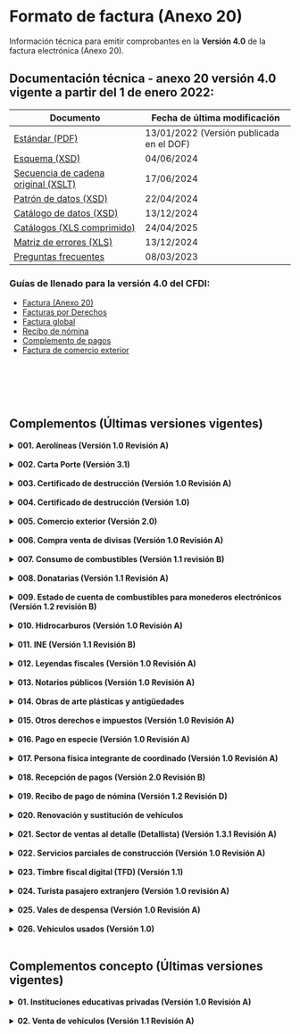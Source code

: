# Formato de factura (Anexo 20)

 Información técnica para emitir comprobantes en la **Versión 4.0** de la factura electrónica (Anexo 20).


## Documentación técnica - anexo 20 versión 4.0 vigente a partir del 1 de enero 2022:

|Documento|Fecha de última modificación|
|---------|----------------------------|
|[Estándar (PDF)](Version%204.0/Anexo20_2022.pdf)|13/01/2022 (Versión publicada en el DOF)|
|[Esquema (XSD)](Version%204.0/cfdv40.xsd) | 04/06/2024|
|[Secuencia de cadena original (XSLT)](Version%204.0/cadenaoriginal_4_0.xslt)| 17/06/2024|
|[Patrón de datos (XSD)](Version%204.0/tdCFDI.xsd)| 22/04/2024|
|[Catálogo de datos (XSD)](Version%204.0/catCFDI.xsd)| 13/12/2024|
|[Catálogos (XLS comprimido)](Version%204.0/Catalogos/catCFDI_V_4_20250424.zip)| 24/04/2025|
|[Matriz de errores (XLS)](Version%204.0/Matriz%20de%20Errores/MatrizDeErrores_CFDI_v40_20241213.xls)| 13/12/2024|
|[Preguntas frecuentes](Version%204.0/Preguntas%20frecuentes/PregFrecCFDIVer4_0.pdf)|08/03/2023|


### Guías de llenado para la versión 4.0 del CFDI:

- [Factura (Anexo 20)](Version%204.0/Guias%20de%20llenado/Anexo_20_Guia_de_llenado_CFDI.pdf)
- [Facturas por Derechos](Version%204.0/Guias%20de%20llenado/Guia_llenadoCFDI_DPA.pdf)
- [Factura global](Version%204.0/Guias%20de%20llenado/Guia_llenado_CFDI_global.pdf)
- [Recibo de nómina](Version%204.0/Guias%20de%20llenado/Guia_llenado_Nomina.pdf)
- [Complemento de pagos](Version%204.0/Guias%20de%20llenado/Guia_llenado_pagos.pdf)
- [Factura de comercio exterior](Version%204.0/Guias%20de%20llenado/Guia_complemento_Comercio_Exterior.pdf)


</br></br>
</br></br>

## Complementos (Últimas versiones vigentes)
[comment]: <> (1. Aerolíneas)
<details>
    <summary><strong>001. Aerolíneas (Versión 1.0 Revisión A)</strong></summary>
    <p>Complemento al Comprobante Fiscal Digital por Internet (CFDI) para el manejo de datos de aerolíneas para pasajeros.</p>
    <ul>
        <li><a href="Complementos/001%20-%20Aerolíneas/Version%201.0%20revA/aerolineas.pdf" target="_blank">Estándar</a></li>
        <li><a href="Complementos/001%20-%20Aerolíneas/Version%201.0%20revA/aerolineas.xsd" target="_blank">Esquema</a></li>
        <li><a href="Complementos/001%20-%20Aerolíneas/Version%201.0%20revA/aerolineas.xslt" target="_blank">Secuencia cadena original (XSLT)</a></li>
    </ul>
</details></br>

[comment]: <> (2. Carta Porte)
<details>
    <summary><strong>002. Carta Porte (Versión 3.1)</strong></summary>
    <p>Complemento para incorporar al Comprobante Fiscal Digital por Internet (CFDI), la información relacionada a los bienes y/o mercancías, ubicaciones de origen, puntos intermedios y destinos, así como lo referente al medio por el que se transportan; que circulen por vía terrestre, férrea, aérea o naveguen por vía marítima; además de incluir el traslado de hidrocarburos y petrolíferos.</p>
    <ul>
        <li><a href="https://verificacfdi.facturaelectronica.sat.gob.mx/verificaccp/default.aspx" target="_blank">Verifica el complemento:</a> Te permite verificar el complemento Carta Porte y te da la certeza de que se encuentra registrado en los controles del SAT.</li>
        <li><a href="Complementos/002%20-%20Carta%20Porte/Versión%203.1/Carta_Porte_31.pdf" target="_blank">Estándar del complemento Carta Porte (PDF)</a></li>
        <li><a href="Complementos/002%20-%20Carta%20Porte/Versión%203.1/CartaPorte31.xsd" target="_blank">Esquema del complemento Carta Porte (XSD)</a></li>
        <li><a href="Complementos/002%20-%20Carta%20Porte/Versión%203.1/CartaPorte31.xslt" target="_blank">Secuencia cadena original (XSLT)</a></li>
        <li><a href="Complementos/002%20-%20Carta%20Porte/Versión%203.1/Complementos/002%20-%20Carta%20Porte/Versión%203.1/Matriz%20de%20Errores/Matriz_Errores_CCP_V31.xls" target="_blank">Matriz de errores (XLS)</a></li>
        <li><a href="Complementos/002%20-%20Carta%20Porte/Versión%203.1/catCartaPorte.xsd" target="_blank">Esquema de los catálogos (XSD)</a></li>
        <li><a href="Complementos/002%20-%20Carta%20Porte/Versión%203.1/Catálogos%20del%20complemento/CatalogosCartaPorte31.zip" target="_blank">Catálogos del complemento (XLSX en zip)</a></li>        
        <li>Instructivos de llenado:
            <ul>
                <li><a href="Complementos/002%20-%20Carta%20Porte/Versión%203.1/Instructivos%20de%20llenado/Instructivo_ComplementoCartaPorte_Autotransporte_31.pdf" target="_blank">Autotransporte</a></li>
                <li><a href="Complementos/002%20-%20Carta%20Porte/Versión%203.1/Instructivos%20de%20llenado/Instructivo_ComplementoCartaPorte_Maritimo_31.pdf" target="_blank">Marítimo</a></li>
                <li><a href="Complementos/002%20-%20Carta%20Porte/Versión%203.1/Instructivos%20de%20llenado/Instructivo_ComplementoCartaPorte_Aereo_31.pdf" target="_blank">Aéreo</a></li>
                <li><a href="Complementos/002%20-%20Carta%20Porte/Versión%203.1/Instructivos%20de%20llenado/Instructivo_ComplementoCartaPorte_Ferroviario_31.pdf" target="_blank">Ferroviario</a></li>
            </ul>
        </li>
    </ul>
</details></br>

[comment]: <> (3. Certificado de destrucción)
<details>
    <summary><strong>003. Certificado de destrucción (Versión 1.0 Revisión A)</strong></summary>
    <p>Complemento para incluir los datos de identificación de los CFDI generados en Registro Fiscal.</p>
    <ul>        
        <li><a href="Complementos/003%20-%20Certificado%20de%20destrucción/Version%201.0%20revA/certificadodedestruccion.pdf" target="_blank">Estándar</a></li>
        <li><a href="Complementos/003%20-%20Certificado%20de%20destrucción/Version%201.0%20revA/certificadodedestruccion.xsd" target="_blank">Esquema (XSD)</a></li>
        <li><a href="Complementos/003%20-%20Certificado%20de%20destrucción/Version%201.0%20revA/certificadodedestruccion.xslt" target="_blank">Secuencia cadena original (XSLT)</a></li>
        <li><a href="Complementos/003%20-%20Certificado%20de%20destrucción/Version%201.0%20revA/0909.AGSC.ACGSTME.PD.Catalogo.certificado.destruccion,0.pdf" target="_blank">Catálogos</a></li>
    </ul>
</details></br>

[comment]: <> (4. CFDI Registro fiscal)
<details>
    <summary><strong>004. Certificado de destrucción (Versión 1.0)</strong></summary>
    <p>Complemento para incorporar la información que integra el certificado de destrucción de vehículos destruidos por los centros de destrucción autorizados por el SAT.</p>
    <ul>        
        <li><a href="Complementos/004%20-%20CFDI%20Registro%20fiscal/Version%201.0/0874.AGSC.ACGSTME.PD.ComplementoCFDIRegistroFiscal1.0,0.pdf" target="_blank">Estándar</a></li>
        <li><a href="Complementos/004%20-%20CFDI%20Registro%20fiscal/Version%201.0/cfdiregistrofiscal.xsd" target="_blank">Esquema (XSD)</a></li>
        <li><a href="Complementos/004%20-%20CFDI%20Registro%20fiscal/Version%201.0/cfdiregistrofiscal.xslt" target="_blank">Secuencia cadena original (XSLT)</a></li>
    </ul>
</details></br>

[comment]: <> (5. Comercio exterior)
<details>
    <summary><strong>005. Comercio exterior (Versión 2.0)</strong></summary>
    <p>Complemento para incorporar la información en caso de exportación definitiva de mercancías.</p>
    <ul>        
        <li><a href="Complementos/005%20-%20Comercio%20Exterior/Version%202.0/EstandarComercioExterior_v20.pdf" target="_blank">Estándar</a></li>
        <li><a href="Complementos/005%20-%20Comercio%20Exterior/Version%202.0/ComercioExterior20.xsd" target="_blank">Esquema (XSD)</a></li>
        <li><a href="Complementos/005%20-%20Comercio%20Exterior/Version%202.0/ComercioExterior20.xslt" target="_blank">Secuencia cadena original (XSLT)</a></li>
        <li><a href="Complementos/005%20-%20Comercio%20Exterior/Version%202.0/Catálogos%20del%20complemento" target="_blank">Catálogos (XLS)</a></li>
        <li><a href="Complementos/005%20-%20Comercio%20Exterior/Version%202.0/catComExt.xsd" target="_blank">Esquema de catálogos (XSD)</a></li>
        <li><a href="Complementos/005%20-%20Comercio%20Exterior/Version%202.0/Matriz%20de%20Errores/Matriz_de_Errores_CCE_v2.0.xls" target="_blank">Matriz de errores (XLS)</a></li>
        <li><a href="Complementos/005%20-%20Comercio%20Exterior/Guía%20de%20llenado/Guia_complemento_Comercio_Exterior.pdf" target="_blank">Guía de llenado (PDF)</a></li>
    </ul>
</details></br>

[comment]: <> (6. Compra venta de divisas)
<details>
    <summary><strong>006. Compra venta de divisas (Versión 1.0 Revisión A)</strong></summary>
    <p>Complemento para identificar las operaciones de compra y venta de divisas que realizan los centros cambiarios y las casas de cambio; al hacer mención expresa de que los comprobantes se expiden por la compra, o bien, por la venta de divisas.</p>
    <ul>        
        <li><a href="Complementos/006%20-%20Compra%20venta%20de%20divisas%201.0%20revA/ComplementoDivisas1.0.pdf" target="_blank">Estándar</a></li>
        <li><a href="Complementos/006%20-%20Compra%20venta%20de%20divisas%201.0%20revA/divisas.xsd" target="_blank">Esquema (XSD)</a></li>
        <li><a href="Complementos/006%20-%20Compra%20venta%20de%20divisas%201.0%20revA/divisas.xslt" target="_blank">Secuencia cadena original (XSLT)</a></li>
        <li><a href="Complementos/006%20-%20Compra%20venta%20de%20divisas%201.0%20revA/Instructivo+para+generar+un+CFDI+Divisas.pdf" target="_blank">Instructivo</a></li>
    </ul>
</details></br>

[comment]: <> (7. Consumo de combustibles)
<details>
    <summary><strong>007. Consumo de combustibles (Versión 1.1 revisión B)</strong></summary>
    <p>Complemento para integrar al Comprobante Fiscal Digital por Internet (CFDI) la información de consumo de combustibles por monedero electrónico.</p>
    <ul>        
        <li><a href="Complementos/007%20-%20Consumo%20de%20combustibles%201.1%20revB/Estand_Combustible11+28122021.pdf" target="_blank">Estándar</a></li>
        <li><a href="Complementos/007%20-%20Consumo%20de%20combustibles%201.1%20revB/consumodeCombustibles11.xsd" target="_blank">Esquema (XSD)</a></li>
        <li><a href="Complementos/007%20-%20Consumo%20de%20combustibles%201.1%20revB/consumodeCombustibles11.xslt" target="_blank">Secuencia cadena original (XSLT)</a></li>
        <li><a href="Complementos/007%20-%20Consumo%20de%20combustibles%201.1%20revB/CatCombustibles11.xls" target="_blank">Catálogos (XLSX)</a></li>
        <li><a href="Complementos/007%20-%20Consumo%20de%20combustibles%201.1%20revB/catCombustible.xsd" target="_blank">Esquema de catálogos (XSD)</a></li>
    </ul>
</details></br>

[comment]: <> (8. Donatarias)
<details>
    <summary><strong>008. Donatarias (Versión 1.1 Revisión A)</strong></summary>
    <p>Complemento para incluir la información requerida por el Servicio de Administración Tributaria a las organizaciones civiles o fideicomisos autorizados para recibir donativos, que permite hacer deducibles los Comprobantes Fiscales Digitales por Internet (CFDI) a los donantes.</p>
    <ul>        
        <li><a href="Complementos/008%20-%20Donatarias%201.0%20revA/ComplementodonativosV1.1.pdf" target="_blank">Estándar</a></li>
        <li><a href="Complementos/008%20-%20Donatarias%201.0%20revA/donat11.xsd" target="_blank">Esquema (XSD)</a></li>
        <li><a href="Complementos/008%20-%20Donatarias%201.0%20revA/donat11.xslt" target="_blank">Secuencia cadena original (XSLT)</a></li>
        <li><a href="Complementos/008%20-%20Donatarias%201.0%20revA/Factura+Donativos+y+Esquemas+de+Cancelación+2024.pdf" target="_blank">Material de apoyo para elaborar una factura de donativos</a></li>
        <li><a href="http://omawww.sat.gob.mx/factura/Paginas/emite_organismospublicos.htm" target="_blank">Organismos públicos</a></li>
    </ul>
</details></br>

[comment]: <> (9. Estado de cuenta de combustibles para monederos electrónicos)
<details>
    <summary><strong>009. Estado de cuenta de combustibles para monederos electrónicos (Versión 1.2 revisión B)</strong></summary>
    <p>Complemento para integrar al Comprobante Fiscal Digital por Internet (CFDI) la información aplicable al estado de cuenta emitido por un prestador de servicios de monedero electrónico.</p>
    <ul>        
        <li><a href="Complementos/009%20-%20Estado%20de%20cuenta%20de%20combustibles%20para%20monederos%20electrónicos%201.2%20revB/Estand_Edo_Cuenta_Com12_B.pdf" target="_blank">Estándar</a></li>
        <li><a href="Complementos/009%20-%20Estado%20de%20cuenta%20de%20combustibles%20para%20monederos%20electrónicos%201.2%20revB/ecc12.xsd" target="_blank">Esquema (XSD)</a></li>
        <li><a href="Complementos/009%20-%20Estado%20de%20cuenta%20de%20combustibles%20para%20monederos%20electrónicos%201.2%20revB/ecc12.xslt" target="_blank">Secuencia cadena original (XSLT)</a></li>
        <li><a href="Complementos/009%20-%20Estado%20de%20cuenta%20de%20combustibles%20para%20monederos%20electrónicos%201.2%20revB/Matriz_errores_ECC12+(B)40.xls" target="_blank">Matriz de Errores</a></li>
        <li><a href="Complementos/009%20-%20Estado%20de%20cuenta%20de%20combustibles%20para%20monederos%20electrónicos%201.2%20revB/Catalogo_Combustibles12.xls" target="_blank">Catálogos (XLSX)</a></li>
        <li><a href="Complementos/009%20-%20Estado%20de%20cuenta%20de%20combustibles%20para%20monederos%20electrónicos%201.2%20revB/catCombustible.xsd" target="_blank">Esquema de catálogos (XSD)</a></li>
        <li><a href="https://www.sat.gob.mx/portal/public/tramites/monederos-electronicos" target="_blank">Padrón de emisores de monederos electrónicos de vales de despensa autorizados</a></li>
    </ul>
</details></br>

[comment]: <> (10. Hidrocarburos)
<details>
    <summary><strong>010. Hidrocarburos (Versión 1.0 Revisión A)</strong></summary>
    <p>Permite incorporar a la factura la información referente a los costos, gastos e inversiones realizadas, así como los ingresos percibidos por el operador de un consorcio petrolero.</p>
    <ul>        
        <li>Complemento para Gastos del consorcio derivados de la ejecución de un contrato de exploración o extracción de hidrocarburos
            <ul>
                <li><a href="Complementos/010%20-%20Hidrocarburos%201.0%20revA/Gastos/Estructura+Gastos+Hidrocarburos10_A.pdf" target="_blank">Estándar</a></li>
                <li><a href="Complementos/010%20-%20Hidrocarburos%201.0%20revA/Gastos/GastosHidrocarburos10.xsd" target="_blank">Esquema (XSD)</a></li>
                <li><a href="Complementos/010%20-%20Hidrocarburos%201.0%20revA/Gastos/GastosHidrocarburos10.xslt" target="_blank">Secuencia cadena original (XSLT)</a></li>
                <li><a href="Complementos/010%20-%20Hidrocarburos%201.0%20revA/Gastos/Matriz_Apoyo_A20_40_GCEH.XLS" target="_blank">Matriz de Errores</a></li>
                <li><a href="Complementos/010%20-%20Hidrocarburos%201.0%20revA/Gastos/CatGastosHidrocarburos.xls" target="_blank">Catálogos (XLSX)</a></li>
                <li><a href="Complementos/010%20-%20Hidrocarburos%201.0%20revA/Gastos/catHidrocarburos.xsd" target="_blank">Esquema de catálogos (XSD)</a></li>
            </ul>
        </li>
        <li>Complemento para Ingresos atribuibles a los integrantes de un consorcio derivados de la contraprestación de un contrato de exploración o extracción de hidrocarburos
            <ul>
                <li><a href="Complementos/010%20-%20Hidrocarburos%201.0%20revA/Ingresos/Estructura+Ingresos+Hidrocarburos10_A.pdf" target="_blank">Estándar</a></li>
                <li><a href="Complementos/010%20-%20Hidrocarburos%201.0%20revA/Ingresos/IngresosHidrocarburos.xsd" target="_blank">Esquema (XSD)</a></li>
                <li><a href="Complementos/010%20-%20Hidrocarburos%201.0%20revA/Ingresos/IngresosHidrocarburos.xslt" target="_blank">Secuencia cadena original (XSLT)</a></li>
                <li><a href="Complementos/010%20-%20Hidrocarburos%201.0%20revA/Ingresos/Matriz_Apoyo_A20_40_IEEH.XLS" target="_blank">Matriz de Errores</a></li>
                <li><a href="Complementos/010%20-%20Hidrocarburos%201.0%20revA/Ingresos/CatIngresosHidrocarburos.xls" target="_blank">Catálogos (XLSX)</a></li>
                <li><a href="Complementos/010%20-%20Hidrocarburos%201.0%20revA/Ingresos/catHidrocarburos.xsd" target="_blank">Esquema de catálogos (XSD)</a></li>                
            </ul>
        </li>       
    </ul>
</details></br>

[comment]: <> (11. INE)
<details>
    <summary><strong>011. INE (Versión 1.1 Revisión B)</strong></summary>
    <p>Complemento para incluir al Comprobante Fiscal Digital por Internet (CFDI) los datos que identifiquen el tipo de proceso al que van dirigidos los gastos que realizan los partidos o las Asociaciones Civiles.</p>
    <ul>        
        <li><a href="Complementos/011%20-%20INE%201.0%20revB/Complemento.INE.1.1.Actualizado.pdf" target="_blank">Estándar</a></li>
        <li><a href="Complementos/011%20-%20INE%201.0%20revB/ine11.xsd" target="_blank">Esquema (XSD)</a></li>
        <li><a href="Complementos/011%20-%20INE%201.0%20revB/ine11.xslt" target="_blank">Secuencia cadena original (XSLT)</a></li>
        <li><a href="Complementos/011%20-%20INE%201.0%20revB/Catalogos,0.xls" target="_blank">Catálogos (XLS)</a></li>
        <li><a href="Complementos/011%20-%20INE%201.0%20revB/MatrizdeerroresINE11.xls" target="_blank">Matriz de Errores (XLS)</a></li>
    </ul>
</details></br>

[comment]: <> (12. Leyendas fiscales)
<details>
    <summary><strong>012. Leyendas fiscales (Versión 1.0 Revisión A)</strong></summary>
    <p>Complemento para incluir leyendas previstas en disposiciones fiscales, distintas a las contenidas en el estándar de Comprobante Fiscal Digital por Internet (CFDI).</p>
    <ul>        
        <li><a href="Complementos/012%20-%20Leyendas%20fiscales%201.0%20revA/leyendasFisc.pdf" target="_blank">Estándar</a></li>
        <li><a href="Complementos/012%20-%20Leyendas%20fiscales%201.0%20revA/leyendasFisc.xsd" target="_blank">Esquema (XSD)</a></li>
        <li><a href="Complementos/012%20-%20Leyendas%20fiscales%201.0%20revA/leyendasFisc.xslt" target="_blank">Secuencia cadena original (XSLT)</a></li>
    </ul>
</details></br>

[comment]: <> (13. Notarios públicos)
<details>
    <summary><strong>013. Notarios públicos (Versión 1.0 Revisión A)</strong></summary>
    <p>Complemento para incluir al Comprobante Fiscal Digital por Internet (CFDI) información sobre el manejo de la enajenación de bienes inmuebles o servidumbres de paso con indemnización o contraprestación en una sola exhibición.</p>
    <ul>        
        <li><a href="Complementos/013%20-%20Notarios%20públicos%201.0%20revA/notariospublicos.pdf" target="_blank">Estándar</a></li>
        <li><a href="Complementos/013%20-%20Notarios%20públicos%201.0%20revA/notariospublicos.xsd" target="_blank">Esquema (XSD)</a></li>
        <li><a href="Complementos/013%20-%20Notarios%20públicos%201.0%20revA/notariospublicos.xslt" target="_blank">Secuencia cadena original (XSLT)</a></li>
        <li><a href="Complementos/013%20-%20Notarios%20públicos%201.0%20revA/CatalogoComplementoNotarios.pdf" target="_blank">Catálogos</a></li>
    </ul>
</details></br>

[comment]: <> (14. Obras de arte plásticas y antigüedades)
<details>
    <summary><strong>014. Obras de arte plásticas y antigüedades</strong></summary>
    <p>Complemento para incluir al Comprobante Fiscal Digital por Internet (CFDI) la información sobre el manejo de la enajenación de obras de artes plásticas y antigüedades.</p>
    <ul>        
        <li><a href="Complementos/014%20-%20Obras%20de%20arte%20plásticas%20y%20antigüedades%201.0%20revA/obrasarteantiguedades.pdf" target="_blank">Estándar</a></li>
        <li><a href="Complementos/014%20-%20Obras%20de%20arte%20plásticas%20y%20antigüedades%201.0%20revA/obrasarteantiguedades.xsd" target="_blank">Esquema (XSD)</a></li>
        <li><a href="Complementos/014%20-%20Obras%20de%20arte%20plásticas%20y%20antigüedades%201.0%20revA/obrasarteantiguedades.xslt" target="_blank">Secuencia cadena original (XSLT)</a></li>
        <li><a href="Complementos/014%20-%20Obras%20de%20arte%20plásticas%20y%20antigüedades%201.0%20revA/Catalogos_complemento_obras_arte.pdf" target="_blank">Catálogos</a></li>
    </ul>
</details></br>

[comment]: <> (15. Otros derechos e impuestos)
<details>
    <summary><strong>015. Otros derechos e impuestos (Versión 1.0 Revisión A)</strong></summary>
    <p>Complemento para incluir al Comprobante Fiscal Digital por Internet (CFDI) los impuestos locales.</p>
    <ul>        
        <li><a href="Complementos/015%20-%20Otros%20derechos%20e%20impuestos%201.0%20revA/EstandarImpuestolocal.pdf" target="_blank">Estándar</a></li>
        <li><a href="Complementos/015%20-%20Otros%20derechos%20e%20impuestos%201.0%20revA/implocal.xsd" target="_blank">Esquema (XSD)</a></li>
        <li><a href="Complementos/015%20-%20Otros%20derechos%20e%20impuestos%201.0%20revA/implocal.xslt" target="_blank">Secuencia cadena original (XSLT)</a></li>
    </ul>
</details></br>

[comment]: <> (16. Pago en especie)
<details>
    <summary><strong>016. Pago en especie (Versión 1.0 Revisión A)</strong></summary>
    <p>Complemento para la expedición de Comprobantes Fiscales Digitales por Internet (CFDI) por la donación en la facilidad fiscal de Pago en especie.</p>
    <ul>        
        <li><a href="Complementos/016%20-%20Pago%20en%20especie%201.0%20revA/pagoenespecie.pdf" target="_blank">Estándar</a></li>
        <li><a href="Complementos/016%20-%20Pago%20en%20especie%201.0%20revA/pagoenespecie.xsd" target="_blank">Esquema (XSD)</a></li>
        <li><a href="Complementos/016%20-%20Pago%20en%20especie%201.0%20revA/pagoenespecie.xslt" target="_blank">Secuencia cadena original (XSLT)</a></li>
    </ul>
</details></br>

[comment]: <> (17. Persona física integrante de coordinado)
<details>
    <summary><strong>017. Persona física integrante de coordinado (Versión 1.0 Revisión A)</strong></summary>
    <p>Complemento para incorporar al Comprobante Fiscal Digital por Internet (CFDI) los datos de identificación del vehículo que corresponda a personas físicas integrantes de coordinados que opten por pagar el impuesto individualmente, de conformidad con lo establecido por el artículo 83, séptimo párrafo de la Ley del Impuesto sobre la Renta.</p>
    <ul>        
        <li><a href="Complementos/017%20-%20Persona%20física%20integrante%20de%20coordinado%201.0%20revA/pfic.pdf" target="_blank">Estándar</a></li>
        <li><a href="Complementos/017%20-%20Persona%20física%20integrante%20de%20coordinado%201.0%20revA/pfic.xsd" target="_blank">Esquema (XSD)</a></li>
        <li><a href="Complementos/017%20-%20Persona%20física%20integrante%20de%20coordinado%201.0%20revA/pfic.xslt" target="_blank">Secuencia cadena original (XSLT)</a></li>
    </ul>
</details></br>

[comment]: <> (18. Recepción de pagos)
<details>
    <summary><strong>018. Recepción de pagos (Versión 2.0 Revisión B)</strong></summary>
    <p>Complemento para el Comprobante Fiscal Digital por Internet (CFDI) para registrar información sobre la recepción de pagos. El emisor de este complemento para recepción de pagos debe ser quien las leyes le obliguen a expedir comprobantes por los actos o actividades que realicen, por los ingresos que se perciban o por las retenciones de contribuciones que efectúen.</p>
    <ul>        
        <li><a href="Complementos/018%20-%20Recepción%20de%20pagos/Version%202.0%20Revision%20B/Complemento_de_Pagos20_RevB.pdf" target="_blank">Estándar</a></li>
        <li><a href="Complementos/018%20-%20Recepción%20de%20pagos/Version%202.0%20Revision%20B/Pagos20.xsd" target="_blank">Esquema (XSD)</a></li>
        <li><a href="Complementos/018%20-%20Recepción%20de%20pagos/Version%202.0%20Revision%20B/Pagos20.xslt" target="_blank">Secuencia cadena original (XSLT)</a></li>
        <li><a href="Complementos/018%20-%20Recepción%20de%20pagos/Version%202.0%20Revision%20B/catPagos.xls" target="_blank">Catálogos (XLS)</a></li>
        <li><a href="Complementos/018%20-%20Recepción%20de%20pagos/Version%202.0%20Revision%20B/catPagos.xsd" target="_blank">Esquema de catálogos (XSD)</a></li>
        <li><a href="Complementos/018%20-%20Recepción%20de%20pagos/Version%202.0%20Revision%20B/MatrizDeErrores_CRP_V20_RevB.xls" target="_blank">Matriz de errores (XLS)</a></li>
        <li><a href="Complementos/018%20-%20Recepción%20de%20pagos/Version%202.0%20Revision%20B/Guia_llenado_pagos.pdf" target="_blank">Guía de llenado (PDF)</a></li>
    </ul>
</details></br>

[comment]: <> (19. Recibo de pago de nómina)
<details>
    <summary><strong>019. Recibo de pago de nómina (Versión 1.2 Revisión D)</strong></summary>
    <p>Complemento para incorporar al Comprobante Fiscal Digital por Internet (CFDI) la información que ampara conceptos de ingresos por salarios, la prestación de un servicio personal subordinado o conceptos asimilados a salarios (Nómina).</p>
    <ul>        
        <li><a href="Complementos/019%20-%20Recibo%20de%20pago%20de%20nómina/Version%201.2%20Revision%20D/Estandar_nomina12_21022025_a1e0544e71.pdf" target="_blank">Estándar</a></li>
        <li><a href="Complementos/019%20-%20Recibo%20de%20pago%20de%20nómina/Version%201.2%20Revision%20D/nomina12.xsd" target="_blank">Esquema (XSD)</a></li>
        <li><a href="Complementos/019%20-%20Recibo%20de%20pago%20de%20nómina/Version%201.2%20Revision%20D/nomina12.xslt" target="_blank">Secuencia cadena original (XSLT)</a></li>
        <li><a href="Complementos/019%20-%20Recibo%20de%20pago%20de%20nómina/Version%201.2%20Revision%20D/cat_Nomina_b090dfb838.xls" target="_blank">Catálogos (XLS)</a></li>
        <li><a href="Complementos/019%20-%20Recibo%20de%20pago%20de%20nómina/Version%201.2%20Revision%20D/catNomina.xsd" target="_blank">Esquema de catálogos (XSD)</a></li>
        <li><a href="Complementos/019%20-%20Recibo%20de%20pago%20de%20nómina/Version%201.2%20Revision%20D/21022025_Matriz_Errores_Nomina_v12_Rev_D_d2be64697b.xls" target="_blank">Matriz de errores (XLS)</a></li>
        <li><a href="Complementos/019%20-%20Recibo%20de%20pago%20de%20nómina/Version%201.2%20Revision%20D/Guia_llenado_Nomina.pdf" target="_blank">Guía de llenado (PDF)</a></li>
    </ul>
</details></br>

[comment]: <> (20. Renovación y sustitución de vehículos)
<details>
    <summary><strong>020. Renovación y sustitución de vehículos</strong></summary>
    <p>Complemento para incorporar la información relativa a los estímulos por la renovación del parque vehicular del autotransporte y por el que se otorgan medidas para la sustitución de vehículos de autotransporte de pasaje y carga.</p>
    <ul>        
        <li><a href="Complementos/020%20-%20Renovación%20y%20sustitución%20de%20vehículos%201.0%20revA/renovacionysustitucionvehiculos.pdf" target="_blank">Estándar</a></li>
        <li><a href="Complementos/020%20-%20Renovación%20y%20sustitución%20de%20vehículos%201.0%20revA/renovacionysustitucionvehiculos.xsd" target="_blank">Esquema (XSD)</a></li>
        <li><a href="Complementos/020%20-%20Renovación%20y%20sustitución%20de%20vehículos%201.0%20revA/renovacionysustitucionvehiculos.xslt" target="_blank">Secuencia cadena original (XSLT)</a></li>
        <li><a href="Complementos/020%20-%20Renovación%20y%20sustitución%20de%20vehículos%201.0%20revA/Catalogo_ComplementoRenovacion_y_Sustitucion,0.pdf" target="_blank">Catálogos</a></li>
    </ul>
</details></br>

[comment]: <> (21. Sector de ventas al detalle - Detallista)
<details>
    <summary><strong>021. Sector de ventas al detalle (Detallista) (Versión 1.3.1 Revisión A)</strong></summary>
    <p>Complemento para la emisión y recepción de comprobantes fiscales digitales en el sector Retail.</p>
    <ul>        
        <li><a href="Complementos/021%20-%20(Detallista)%20Sector%20de%20ventas%20al%20detalle%201.3.1%20revA/Complementoventasadetalle.pdf" target="_blank">Estándar</a></li>
        <li><a href="Complementos/021%20-%20(Detallista)%20Sector%20de%20ventas%20al%20detalle%201.3.1%20revA/detallista.xsd" target="_blank">Esquema (XSD)</a></li>
        <li><a href="Complementos/021%20-%20(Detallista)%20Sector%20de%20ventas%20al%20detalle%201.3.1%20revA/detallista.xslt" target="_blank">Secuencia cadena original (XSLT)</a></li>
    </ul>
</details></br>

[comment]: <> (22. Servicios parciales de construcción)
<details>
    <summary><strong>022. Servicios parciales de construcción (Versión 1.0 Revisión A)</strong></summary>
    <p>Complemento para incorporar información de servicios parciales de construcción de inmuebles destinados a casa habitación.</p>
    <ul>        
        <li><a href="Complementos/022%20-%20Servicios%20parciales%20de%20construcción%201.0%20revA/ServiciosParcialesdeConstruccion.pdf" target="_blank">Estándar</a></li>
        <li><a href="Complementos/022%20-%20Servicios%20parciales%20de%20construcción%201.0%20revA/servicioparcialconstruccion.xsd" target="_blank">Esquema (XSD)</a></li>
        <li><a href="Complementos/022%20-%20Servicios%20parciales%20de%20construcción%201.0%20revA/servicioparcialconstruccion.xslt" target="_blank">Secuencia cadena original (XSLT)</a></li>
        <li><a href="Complementos/022%20-%20Servicios%20parciales%20de%20construcción%201.0%20revA/0907.AGSC.ACGSTME.PD.CatalogoEntidadesFederativas,0.pdf" target="_blank">Catálogos</a></li>
    </ul>
</details></br>

[comment]: <> (23. Timbre fiscal digital TFD)
<details>
    <summary><strong>023. Timbre fiscal digital (TFD) (Versión 1.1)</strong></summary>
    <p>Complemento que permite incluir información adicional del uso regulado por la autoridad y que esta se encuentre protegida por el sello digital en la factura, acredita la validez y certificación de una factura generada por el proveedor de certificación de CFDI, una vez timbrado el documento.</p>
    <ul>        
        <li><a href="Complementos/023%20-%20Timbre%20fiscal%20digital%20(TFD)/Version%201.1/Anexo20_2022.pdf" target="_blank">Estándar</a></li>
        <li><a href="Complementos/023%20-%20Timbre%20fiscal%20digital%20(TFD)/Version%201.1/TimbreFiscalDigitalv11.xsd" target="_blank">Esquema (XSD)</a></li>
        <li><a href="Complementos/023%20-%20Timbre%20fiscal%20digital%20(TFD)/Version%201.1/cadenaoriginal_TFD_1_1.xslt" target="_blank">Secuencia cadena original (XSLT)</a></li>
    </ul>
</details></br>

[comment]: <> (24. Turista pasajero extranjero)
<details>
    <summary><strong>024. Turista pasajero extranjero (Versión 1.0 revisión A)</strong></summary>
    <p>Complemento para integrar al Comprobante Fiscal Digital por Internet (CFDI) información sobre del manejo de datos de Turista pasajero extranjero.</p>
    <ul>        
        <li><a href="Complementos/024%20-%20Turista%20pasajero%20extranjero%201.0%20revA/ComplementoTuristaPasajeroExtranjero1.0.pdf" target="_blank">Estándar</a></li>
        <li><a href="Complementos/024%20-%20Turista%20pasajero%20extranjero%201.0%20revA/TuristaPasajeroExtranjero.xsd" target="_blank">Esquema (XSD)</a></li>
        <li><a href="Complementos/024%20-%20Turista%20pasajero%20extranjero%201.0%20revA/TuristaPasajeroExtranjero.xslt" target="_blank">Secuencia cadena original (XSLT)</a></li>
    </ul>
</details></br>

[comment]: <> (25. Vales de despensa)
<details>
    <summary><strong>025. Vales de despensa (Versión 1.0 Revisión A)</strong></summary>
    <p>Complemento para integrar al Comprobante Fiscal Digital por Internet (CFDI) la información emitida por un prestador de servicios de monedero electrónico de vales de despensa.</p>
    <ul>        
        <li><a href="Complementos/025%20-%20Vales%20de%20despensa%201.0%20revA/valesdespensa.pdf" target="_blank">Estándar</a></li>
        <li><a href="Complementos/025%20-%20Vales%20de%20despensa%201.0%20revA/valesdedespensa.xsd" target="_blank">Esquema (XSD)</a></li>
        <li><a href="Complementos/025%20-%20Vales%20de%20despensa%201.0%20revA/valesdedespensa.xslt" target="_blank">Secuencia cadena original (XSLT)</a></li>
        <li><a href="https://www.sat.gob.mx/portal/public/tramites/monederos-electronicos" target="_blank">Padrón de emisores de monederos electrónicos de vales de despensa autorizados</a></li>
    </ul>
</details></br>

[comment]: <> (26. Vehículos usados)
<details>
    <summary><strong>026. Vehículos usados (Versión 1.0)</strong></summary>
    <p>Complemento para incorporar la información de las operaciones de los contribuyentes que enajenen vehículos nuevos a personas físicas que no tributen en los términos de las Secciones I y II del Capítulo II del Título IV de la ley del ISR, y que reciban en contraprestación como resultados de esa enajenación un vehículo usado y dinero.</p>
    <ul>        
        <li><a href="Complementos/026%20-%20Vehículos%20usados%201.0/Vehiculousado.pdf" target="_blank">Estándar</a></li>
        <li><a href="Complementos/026%20-%20Vehículos%20usados%201.0/vehiculousado.xsd" target="_blank">Esquema (XSD)</a></li>
        <li><a href="Complementos/026%20-%20Vehículos%20usados%201.0/vehiculousado.xslt" target="_blank">Secuencia cadena original (XSLT)</a></li>
    </ul>
</details></br>





## Complementos concepto (Últimas versiones vigentes)
[comment]: <> (1. Instituciones educativas privadas)
<details>
    <summary><strong>01. Instituciones educativas privadas (Versión 1.0 Revisión A)</strong></summary>
    <p>Complemento concepto para la expedición de comprobantes fiscales por parte de instituciones educativas privadas, para los efectos del artículo primero y cuarto del decreto por el que se otorga un estímulo fiscal a las personas físicas en relación con los pagos por servicios educativos.</p>
    <ul>
        <li><a href="Complementos%20concepto/001%20-%20Instituciones%20educativas%20privadas/Version%201.0%20revA/iedu.pdf" target="_blank">Estándar</a></li>
        <li><a href="Complementos%20concepto/001%20-%20Instituciones%20educativas%20privadas/Version%201.0%20revA/iedu.xsd" target="_blank">Esquema</a></li>
        <li><a href="Complementos%20concepto/001%20-%20Instituciones%20educativas%20privadas/Version%201.0%20revA/iedu.xslt" target="_blank">Secuencia cadena original (XSLT)</a></li>
    </ul>
</details></br>

[comment]: <> (2. Venta de vehículos)
<details>
    <summary><strong>02. Venta de vehículos (Versión 1.1 Revisión A)</strong></summary>
    <p>Complemento concepto para la expedición de comprobantes fiscales por parte de instituciones educativas privadas, para los efectos del artículo primero y cuarto del decreto por el que se otorga un estímulo fiscal a las personas físicas en relación con los pagos por servicios educativos.</p>
    <ul>
        <li><a href="Complementos%20concepto/002%20-%20Venta%20de%20vehículos/Version%201.1%20revA/ventavehiculos11.pdf" target="_blank">Estándar</a></li>
        <li><a href="Complementos%20concepto/002%20-%20Venta%20de%20vehículos/Version%201.1%20revA/ventavehiculos11.xsd" target="_blank">Esquema</a></li>
        <li><a href="Complementos%20concepto/002%20-%20Venta%20de%20vehículos/Version%201.1%20revA/ventavehiculos11.xslt" target="_blank">Secuencia cadena original (XSLT)</a></li>
    </ul>
</details></br>
